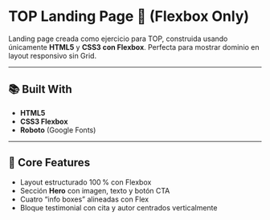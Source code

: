 # TOP Landing Page 🧩 (Flexbox Only)

Landing page creada como ejercicio para TOP, construida usando únicamente **HTML5** y **CSS3 con Flexbox**. Perfecta para mostrar dominio en layout responsivo sin Grid.

---

## 📚 Built With

- **HTML5**  
- **CSS3 Flexbox**  
- **Roboto** (Google Fonts)

---

## 🎯 Core Features

- Layout estructurado 100 % con Flexbox  
- Sección **Hero** con imagen, texto y botón CTA  
- Cuatro “info boxes” alineadas con Flex  
- Bloque testimonial con cita y autor centrados verticalmente



